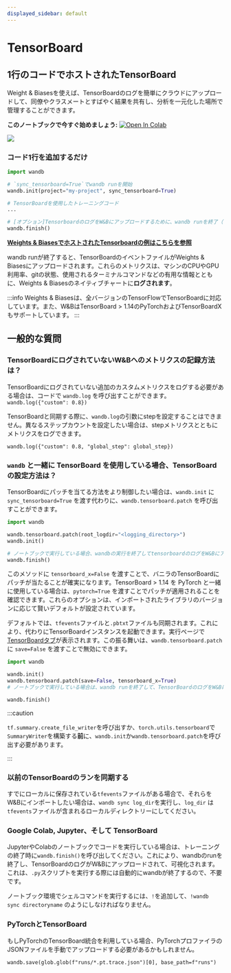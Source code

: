 ```yaml
---
displayed_sidebar: default
---
```

# TensorBoard

## 1行のコードでホストされたTensorBoard

Weight & Biasesを使えば、TensorBoardのログを簡単にクラウドにアップロードして、同僚やクラスメートとすばやく結果を共有し、分析を一元化した場所で管理することができます。

**このノートブックで今すぐ始めましょう:** [![Open In Colab](https://colab.research.google.com/assets/colab-badge.svg)](https://github.com/wandb/examples/blob/master/colabs/tensorboard/TensorBoard\_and\_Weights\_and\_Biases.ipynb)

![](/images/integrations/tensorboard_oneline_code.webp)

### コード1行を追加するだけ

```python
import wandb

# `sync_tensorboard=True`でwandb runを開始
wandb.init(project="my-project", sync_tensorboard=True)

# TensorBoardを使用したトレーニングコード
...

# [オプション]TensorboardのログをW&Bにアップロードするために、wandb runを終了（ノートブック内で実行の場合）
wandb.finish()
```

[**Weights & BiasesでホストされたTensorboardの例はこちらを参照**](https://wandb.ai/rymc/simple-tensorboard-example/runs/oab614zf/tensorboard)

wandb runが終了すると、TensorBoardのイベントファイルがWeights & Biasesにアップロードされます。これらのメトリクスは、マシンのCPUやGPU利用率、gitの状態、使用されるターミナルコマンドなどの有用な情報とともに、Weights & Biasesのネイティブチャートに**ログされます**。

:::info
Weights & Biasesは、全バージョンのTensorFlowでTensorBoardに対応しています。また、W&BはTensorBoard > 1.14のPyTorchおよびTensorBoardXもサポートしています。
:::
## 一般的な質問

### TensorBoardにログされていないW&Bへのメトリクスの記録方法は？

TensorBoardにログされていない追加のカスタムメトリクスをログする必要がある場合は、コードで `wandb.log` を呼び出すことができます。`wandb.log({"custom": 0.8})`

TensorBoardと同期する際に、`wandb.log`の引数にstepを設定することはできません。異なるステップカウントを設定したい場合は、stepメトリクスとともにメトリクスをログできます。

`wandb.log({"custom": 0.8, "global_step": global_step})`

### `wandb` と一緒に TensorBoard を使用している場合、TensorBoard の設定方法は？

TensorBoardにパッチを当てる方法をより制御したい場合は、`wandb.init` に `sync_tensorboard=True` を渡す代わりに、`wandb.tensorboard.patch` を呼び出すことができます。

```python
import wandb

wandb.tensorboard.patch(root_logdir="<logging_directory>")
wandb.init()

# ノートブックで実行している場合、wandbの実行を終了してtensorboardのログをW&Bにアップロードする
wandb.finish()
```

このメソッドに `tensorboard_x=False` を渡すことで、バニラのTensorBoardにパッチが当たることが確実になります。TensorBoard > 1.14 を PyTorch と一緒に使用している場合は、`pytorch=True` を渡すことでパッチが適用されることを確認できます。これらのオプションは、インポートされたライブラリのバージョンに応じて賢いデフォルトが設定されています。

デフォルトでは、`tfevents`ファイルと`.pbtxt`ファイルも同期されます。これにより、代わりにTensorBoardインスタンスを起動できます。実行ページで[TensorBoardタブ](https://www.wandb.com/articles/hosted-tensorboard)が表示されます。この振る舞いは、`wandb.tensorboard.patch` に `save=False` を渡すことで無効にできます。

```python
import wandb

wandb.init()
wandb.tensorboard.patch(save=False, tensorboard_x=True)
# ノートブックで実行している場合は、wandb runを終了して、TensorBoardのログをW&Bにアップロード

wandb.finish()
```

:::caution

`tf.summary.create_file_writer`を呼び出すか、`torch.utils.tensorboard`で`SummaryWriter`を構築する**前**に、`wandb.init`か`wandb.tensorboard.patch`を呼び出す必要があります。

:::

### 以前のTensorBoardのランを同期する

すでにローカルに保存されている`tfevents`ファイルがある場合で、それらをW&Bにインポートしたい場合は、`wandb sync log_dir`を実行し、`log_dir` は `tfevents`ファイルが含まれるローカルディレクトリーにしてください。

### Google Colab, Jupyter、そして TensorBoard

JupyterやColabのノートブックでコードを実行している場合は、トレーニングの終了時に`wandb.finish()`を呼び出してください。これにより、wandbのrunを終了し、TensorBoardのログがW&Bにアップロードされて、可視化されます。これは、`.py`スクリプトを実行する際には自動的にwandbが終了するので、不要です。

ノートブック環境でシェルコマンドを実行するには、`!`を追加して、`!wandb sync directoryname` のようにしなければなりません。

### PyTorchとTensorBoard

もしPyTorchのTensorBoard統合を利用している場合、PyTorchプロファイラのJSONファイルを手動でアップロードする必要があるかもしれません。

```
wandb.save(glob.glob(f"runs/*.pt.trace.json")[0], base_path=f"runs")
```